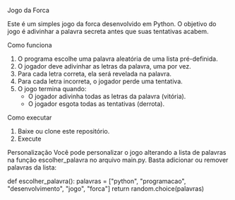Jogo da Forca

Este é um simples jogo da forca desenvolvido em Python. O objetivo do jogo é adivinhar a palavra secreta antes que suas tentativas acabem.

Como funciona

1. O programa escolhe uma palavra aleatória de uma lista pré-definida.
2. O jogador deve adivinhar as letras da palavra, uma por vez.
3. Para cada letra correta, ela será revelada na palavra.
4. Para cada letra incorreta, o jogador perde uma tentativa.
5. O jogo termina quando:
   - O jogador adivinha todas as letras da palavra (vitória).
   - O jogador esgota todas as tentativas (derrota).

Como executar

1. Baixe ou clone este repositório.
2. Execute

Personalização
Você pode personalizar o jogo alterando a lista de palavras na função escolher_palavra no arquivo main.py. Basta adicionar ou remover palavras da lista:

def escolher_palavra():
    palavras = ["python", "programacao", "desenvolvimento", "jogo", "forca"]
    return random.choice(palavras)
